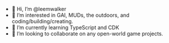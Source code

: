 - 👋 Hi, I’m @leemwalker
- 👀 I’m interested in GAI, MUDs, the outdoors, and coding/building/creating.
- 🌱 I’m currently learning TypeScript and CDK
- 💞️ I’m looking to collaborate on any open-world game projects.

<!---
leemwalker/leemwalker is a ✨ special ✨ repository because its `README.md` (this file) appears on your GitHub profile.
You can click the Preview link to take a look at your changes.
--->

